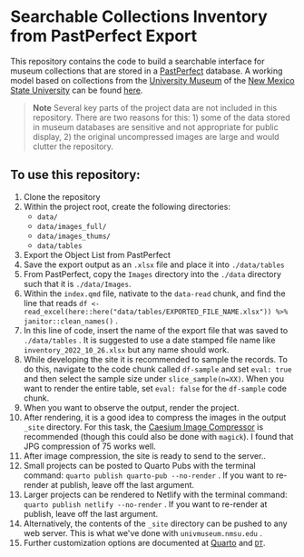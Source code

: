 # Searchable Collections Inventory from PastPerfect Export

This repository contains the code to build a searchable interface for museum collections that are stored in a [PastPerfect](https://museumsoftware.com/) database. A working model based on collections from the [University Museum](https://univmuseum.nmsu.edu/) of the [New Mexico State University](https://nmsu.edu/) can be found [here](https://univmuseum.nmsu.edu/pages/collections/inventory/).

> **Note** Several key parts of the project data are not included in this repository. There are two reasons for this: 1) some of the data stored in museum databases are sensitive and not appropriate for public display, 2) the original uncompressed images are large and would clutter the repository.

## To use this repository:

1.  Clone the repository
2.  Within the project root, create the following directories:
    -   `data/`
    -   `data/images_full/`
    -   `data/images_thums/`
    -   `data/tables`
3.  Export the Object List from PastPerfect
4.  Save the export output as an `.xlsx` file and place it into `./data/tables`
5.  From PastPerfect, copy the `Images` directory into the `./data` directory such that it is `./data/Images`.
6.  Within the `index.qmd` file, nativate to the `data-read` chunk, and find the line that reads `df <- read_excel(here::here("data/tables/EXPORTED_FILE_NAME.xlsx")) %>% janitor::clean_names()` .
7.  In this line of code, insert the name of the export file that was saved to `./data/tables` . It is suggested to use a date stamped file name like `inventory_2022_10_26.xlsx` but any name should work.
8.  While developing the site it is recommended to sample the records. To do this, navigate to the code chunk called `df-sample` and set `eval: true` and then select the sample size under `slice_sample(n=XX)`. When you want to render the entire table, set `eval: false` for the `df-sample` code chunk.
9.  When you want to observe the output, render the project.
10. After rendering, it is a good idea to compress the images in the output `_site` directory. For this task, the [Caesium Image Compressor](https://saerasoft.com/caesium) is recommended (though this could also be done with `magick`). I found that JPG compression of 75 works well.
11. After image compression, the site is ready to send to the server..
12. Small projects can be posted to Quarto Pubs with the terminal command: `quarto publish quarto-pub --no-render` . If you want to re-render at publish, leave off the last argument.
13. Larger projects can be rendered to Netlify with the terminal command: `quarto publish netlify --no-render` . If you want to re-render at publish, leave off the last argument.
14. Alternatively, the contents of the `_site` directory can be pushed to any web server. This is what we've done with `univmuseum.nmsu.edu` .
15. Further customization options are documented at [Quarto](https://quarto.org/) and [`DT`](https://rstudio.github.io/DT/).
